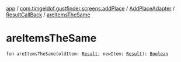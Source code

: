 [app](../../../index.md) / [com.timgeldof.gustfinder.screens.addPlace](../../index.md) / [AddPlaceAdapter](../index.md) / [ResultCallBack](index.md) / [areItemsTheSame](./are-items-the-same.md)

# areItemsTheSame

`fun areItemsTheSame(oldItem: `[`Result`](../../../com.timgeldof.gustfinder.network.models.search-api/-result/index.md)`, newItem: `[`Result`](../../../com.timgeldof.gustfinder.network.models.search-api/-result/index.md)`): `[`Boolean`](https://kotlinlang.org/api/latest/jvm/stdlib/kotlin/-boolean/index.html)